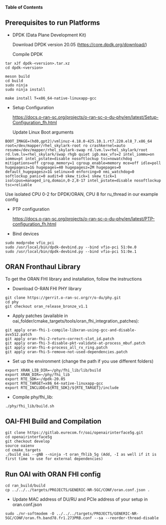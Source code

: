 **Table of Contents**

## Prerequisites to run Platforms

* DPDK (Data Plane Development Kit)

  Download DPDK version 20.05 (https://core.dpdk.org/download/)

  Compile DPDK 

```
tar xJf dpdk-<version>.tar.xz
cd dpdk-<version>

meson build
cd build
sudo ninja
sudo ninja install

make install T=x86_64-native-linuxapp-gcc
```

* Setup Configuration 

  https://docs.o-ran-sc.org/projects/o-ran-sc-o-du-phy/en/latest/Setup-Configuration_fh.html

  Update Linux Boot arguments 
```
BOOT_IMAGE=(hd0,gpt2)/vmlinuz-4.18.0-425.10.1.rt7.220.el8_7.x86_64 root=/dev/mapper/rhel_skylark-root ro crashkernel=auto resume=/dev/mapper/rhel_skylark-swap rd.lvm.lv=rhel_skylark/root rd.lvm.lv=rhel_skylark/swap rhgb quiet igb.max_vfs=2 intel_iommu=on iommu=pt intel_pstate=disable nosoftlockup tsc=nowatchdog mitigations=off cgroup_memory=1 cgroup_enable=memory mce=off idle=poll hugepagesz=1G hugepages=40 hugepagesz=2M hugepages=0 default_hugepagesz=1G selinux=0 enforcing=0 nmi_watchdog=0 softlockup_panic=0 audit=0 skew_tick=1 skew_tick=1 isolcpus=managed_irq,domain,0-2,8-17 intel_pstate=disable nosoftlockup tsc=reliable
```
  Use isolated CPU 0-2 for DPDK/ORAN, CPU 8 for ru_thread in our example config 

* PTP configuration

  https://docs.o-ran-sc.org/projects/o-ran-sc-o-du-phy/en/latest/PTP-configuration_fh.html

* Bind devices 
```
sudo modprobe vfio_pci
sudo /usr/local/bin/dpdk-devbind.py --bind vfio-pci 51:0e.0
sudo /usr/local/bin/dpdk-devbind.py --bind vfio-pci 51:0e.1
```

## ORAN Fronthaul Library 

  To get the ORAN FHI library and installation, follow the instructions

 * Download O-RAN FHI PHY library
 
```
git clone https://gerrit.o-ran-sc.org/r/o-du/phy.git
cd phy
git checkout oran_release_bronze_v1.1
```

 * Apply patches (available in oai_folder/cmake_targets/tools/oran_fhi_integration_patches): 
    
```
git apply oran-fhi-1-compile-libxran-using-gcc-and-disable-avx512.patch
git apply oran-fhi-2-return-correct-slot_id.patch
git apply oran-fhi-3-disable-pkt-validate-at-process_mbuf.patch
git apply oran-fhi-4-process_all_rx_ring.patch
git apply oran-fhi-5-remove-not-used-dependencies.patch
```

 * Set up the environment (change the path if you use different folders)
   
```
export XRAN_LIB_DIR=~/phy/fhi_lib/lib/build
export XRAN_DIR=~/phy/fhi_lib
export RTE_SDK=~/dpdk-20.05
export RTE_TARGET=x86_64-native-linuxapp-gcc
export RTE_INCLUDE=${RTE_SDK}/${RTE_TARGET}/include
```

 * Compile phy/fhi_lib:
   
```
./phy/fhi_lib/build.sh
```

## OAI-FHI Build and Compilation 

```
git clone https://gitlab.eurecom.fr/oai/openairinterface5g.git
cd openairinterface5g
git checkout develop
source oaienv
cd cmake_targets
./build_oai --gNB --ninja -t oran_fhlib_5g (Add, -I as well if it is first time to use for external dependencies)
```

## Run OAI with ORAN FHI config 

   ```
   cd ran_build/build
   cp ../../../targets/PROJECTS/GENERIC-NR-5GC/CONF/oran.conf.json .
   ```
 * Update MAC address of DU/RU and PCIe address of your setup in oran.conf.json

```
sudo ./nr-softmodem -O ../../../targets/PROJECTS/GENERIC-NR-5GC/CONF/oran.fh.band78.fr1.273PRB.conf --sa --reorder-thread-disable 
```


